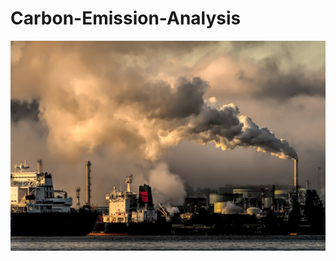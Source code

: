 # Carbon-Emission-Analysis
![image](https://github.com/laggercodywade/Carbon-Emission-Analysis/blob/main/cover.jpg)
